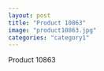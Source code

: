 ```yaml
---
layout: post
title: "Product 10863"
image: "product10863.jpg"
categories: "category1"
---
```

Product 10863
